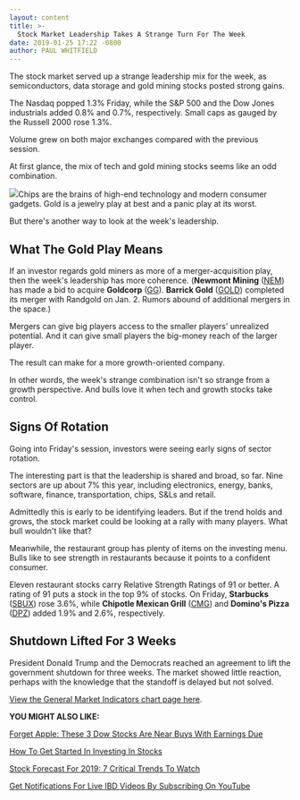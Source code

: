 ```yaml
---
layout: content
title: >-
  Stock Market Leadership Takes A Strange Turn For The Week
date: 2019-01-25 17:22 -0800
author: PAUL WHITFIELD
---
```






The stock market served up a strange leadership mix for the week, as semiconductors, data storage and gold mining stocks posted strong gains.




The Nasdaq popped 1.3% Friday, while the S&P 500 and the Dow Jones industrials added 0.8% and 0.7%, respectively. Small caps as gauged by the Russell 2000 rose 1.3%.


Volume grew on both major exchanges compared with the previous session.


At first glance, the mix of tech and gold mining stocks seems like an odd combination.


![](https://www.investors.com/wp-content/uploads/2019/01/MP012519-250x300.jpg)Chips are the brains of high-end technology and modern consumer gadgets. Gold is a jewelry play at best and a panic play at its worst.


But there's another way to look at the week's leadership.


What The Gold Play Means
------------------------


If an investor regards gold miners as more of a merger-acquisition play, then the week's leadership has more coherence. (**Newmont Mining** ([NEM](https://research.investors.com/quote.aspx?symbol=NEM)) has made a bid to acquire **Goldcorp** ([GG](https://research.investors.com/quote.aspx?symbol=GG)). **Barrick Gold** ([GOLD](https://research.investors.com/quote.aspx?symbol=GOLD)) completed its merger with Randgold on Jan. 2. Rumors abound of additional mergers in the space.)


Mergers can give big players access to the smaller players' unrealized potential. And it can give small players the big-money reach of the larger player.


The result can make for a more growth-oriented company.


In other words, the week's strange combination isn't so strange from a growth perspective. And bulls love it when tech and growth stocks take control.


Signs Of Rotation
-----------------


Going into Friday's session, investors were seeing early signs of sector rotation.


The interesting part is that the leadership is shared and broad, so far. Nine sectors are up about 7% this year, including electronics, energy, banks, software, finance, transportation, chips, S&Ls and retail.


Admittedly this is early to be identifying leaders. But if the trend holds and grows, the stock market could be looking at a rally with many players. What bull wouldn't like that?


Meanwhile, the restaurant group has plenty of items on the investing menu. Bulls like to see strength in restaurants because it points to a confident consumer.


Eleven restaurant stocks carry Relative Strength Ratings of 91 or better. A rating of 91 puts a stock in the top 9% of stocks. On Friday, **Starbucks** ([SBUX](https://research.investors.com/quote.aspx?symbol=SBUX)) rose 3.6%, while **Chipotle Mexican Grill** ([CMG](https://research.investors.com/quote.aspx?symbol=CMG)) and **Domino's Pizza** ([DPZ](https://research.investors.com/quote.aspx?symbol=DPZ)) added 1.9% and 2.6%, respectively.



Shutdown Lifted For 3 Weeks
---------------------------


President Donald Trump and the Democrats reached an agreement to lift the government shutdown for three weeks. The market showed little reaction, perhaps with the knowledge that the standoff is delayed but not solved.


[View the General Market Indicators chart page here](https://www.investors.com/wp-content/uploads/2019/01/GMI_012819.pdf).


**YOU MIGHT ALSO LIKE:**


[Forget Apple: These 3 Dow Stocks Are Near Buys With Earnings Due](https://www.investors.com/market-trend/stock-market-today/dow-jones-futures-apple-earnings-microsoft-earnings-boeing-earnings-visa-earnings/)


[How To Get Started In Investing In Stocks](https://www.investors.com/how-to-invest/investors-corner/investing-in-stocks/)


[Stock Forecast For 2019: 7 Critical Trends To Watch](https://www.investors.com/news/stock-market-forecast-for-2019/)


[Get Notifications For Live IBD Videos By Subscribing On YouTube](https://www.youtube.com/investorsbusinessdaily)


 




